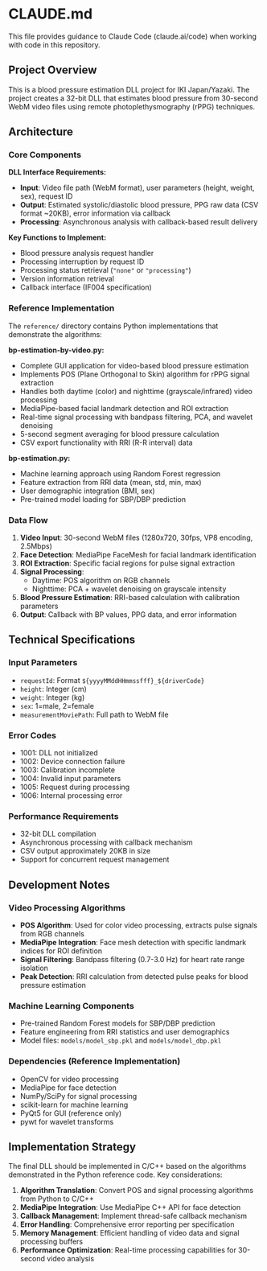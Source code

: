 # CLAUDE.md

This file provides guidance to Claude Code (claude.ai/code) when working with code in this repository.

## Project Overview

This is a blood pressure estimation DLL project for IKI Japan/Yazaki. The project creates a 32-bit DLL that estimates blood pressure from 30-second WebM video files using remote photoplethysmography (rPPG) techniques.

## Architecture

### Core Components

**DLL Interface Requirements:**
- **Input**: Video file path (WebM format), user parameters (height, weight, sex), request ID
- **Output**: Estimated systolic/diastolic blood pressure, PPG raw data (CSV format ~20KB), error information via callback
- **Processing**: Asynchronous analysis with callback-based result delivery

**Key Functions to Implement:**
- Blood pressure analysis request handler
- Processing interruption by request ID
- Processing status retrieval (`"none"` or `"processing"`)
- Version information retrieval
- Callback interface (IF004 specification)

### Reference Implementation

The `reference/` directory contains Python implementations that demonstrate the algorithms:

**bp-estimation-by-video.py:**
- Complete GUI application for video-based blood pressure estimation
- Implements POS (Plane Orthogonal to Skin) algorithm for rPPG signal extraction
- Handles both daytime (color) and nighttime (grayscale/infrared) video processing
- MediaPipe-based facial landmark detection and ROI extraction
- Real-time signal processing with bandpass filtering, PCA, and wavelet denoising
- 5-second segment averaging for blood pressure calculation
- CSV export functionality with RRI (R-R interval) data

**bp-estimation.py:**
- Machine learning approach using Random Forest regression
- Feature extraction from RRI data (mean, std, min, max)
- User demographic integration (BMI, sex)
- Pre-trained model loading for SBP/DBP prediction

### Data Flow

1. **Video Input**: 30-second WebM files (1280x720, 30fps, VP8 encoding, 2.5Mbps)
2. **Face Detection**: MediaPipe FaceMesh for facial landmark identification
3. **ROI Extraction**: Specific facial regions for pulse signal extraction
4. **Signal Processing**: 
   - Daytime: POS algorithm on RGB channels
   - Nighttime: PCA + wavelet denoising on grayscale intensity
5. **Blood Pressure Estimation**: RRI-based calculation with calibration parameters
6. **Output**: Callback with BP values, PPG data, and error information

## Technical Specifications

### Input Parameters
- `requestId`: Format `${yyyyMMddHHmmssfff}_${driverCode}`
- `height`: Integer (cm)
- `weight`: Integer (kg) 
- `sex`: 1=male, 2=female
- `measurementMoviePath`: Full path to WebM file

### Error Codes
- 1001: DLL not initialized
- 1002: Device connection failure
- 1003: Calibration incomplete
- 1004: Invalid input parameters
- 1005: Request during processing
- 1006: Internal processing error

### Performance Requirements
- 32-bit DLL compilation
- Asynchronous processing with callback mechanism
- CSV output approximately 20KB in size
- Support for concurrent request management

## Development Notes

### Video Processing Algorithms
- **POS Algorithm**: Used for color video processing, extracts pulse signals from RGB channels
- **MediaPipe Integration**: Face mesh detection with specific landmark indices for ROI definition
- **Signal Filtering**: Bandpass filtering (0.7-3.0 Hz) for heart rate range isolation
- **Peak Detection**: RRI calculation from detected pulse peaks for blood pressure estimation

### Machine Learning Components
- Pre-trained Random Forest models for SBP/DBP prediction
- Feature engineering from RRI statistics and user demographics
- Model files: `models/model_sbp.pkl` and `models/model_dbp.pkl`

### Dependencies (Reference Implementation)
- OpenCV for video processing
- MediaPipe for face detection
- NumPy/SciPy for signal processing
- scikit-learn for machine learning
- PyQt5 for GUI (reference only)
- pywt for wavelet transforms

## Implementation Strategy

The final DLL should be implemented in C/C++ based on the algorithms demonstrated in the Python reference code. Key considerations:

1. **Algorithm Translation**: Convert POS and signal processing algorithms from Python to C/C++
2. **MediaPipe Integration**: Use MediaPipe C++ API for face detection
3. **Callback Management**: Implement thread-safe callback mechanism
4. **Error Handling**: Comprehensive error reporting per specification
5. **Memory Management**: Efficient handling of video data and signal processing buffers
6. **Performance Optimization**: Real-time processing capabilities for 30-second video analysis

